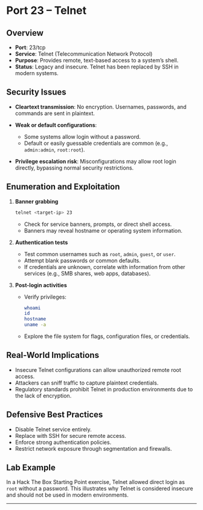 # Port 23 – Telnet

## Overview

* **Port**: 23/tcp
* **Service**: Telnet (Telecommunication Network Protocol)
* **Purpose**: Provides remote, text-based access to a system’s shell.
* **Status**: Legacy and insecure. Telnet has been replaced by SSH in modern systems.

## Security Issues

* **Cleartext transmission**: No encryption. Usernames, passwords, and commands are sent in plaintext.
* **Weak or default configurations**:

  * Some systems allow login without a password.
  * Default or easily guessable credentials are common (e.g., `admin:admin`, `root:root`).
* **Privilege escalation risk**: Misconfigurations may allow root login directly, bypassing normal security restrictions.

## Enumeration and Exploitation

1. **Banner grabbing**

   ```bash
   telnet <target-ip> 23
   ```

   * Check for service banners, prompts, or direct shell access.
   * Banners may reveal hostname or operating system information.

2. **Authentication tests**

   * Test common usernames such as `root`, `admin`, `guest`, or `user`.
   * Attempt blank passwords or common defaults.
   * If credentials are unknown, correlate with information from other services (e.g., SMB shares, web apps, databases).

3. **Post-login activities**

   * Verify privileges:

     ```bash
     whoami
     id
     hostname
     uname -a
     ```
   * Explore the file system for flags, configuration files, or credentials.

## Real-World Implications

* Insecure Telnet configurations can allow unauthorized remote root access.
* Attackers can sniff traffic to capture plaintext credentials.
* Regulatory standards prohibit Telnet in production environments due to the lack of encryption.

## Defensive Best Practices

* Disable Telnet service entirely.
* Replace with SSH for secure remote access.
* Enforce strong authentication policies.
* Restrict network exposure through segmentation and firewalls.

## Lab Example

In a Hack The Box Starting Point exercise, Telnet allowed direct login as `root` without a password. This illustrates why Telnet is considered insecure and should not be used in modern environments.

---
